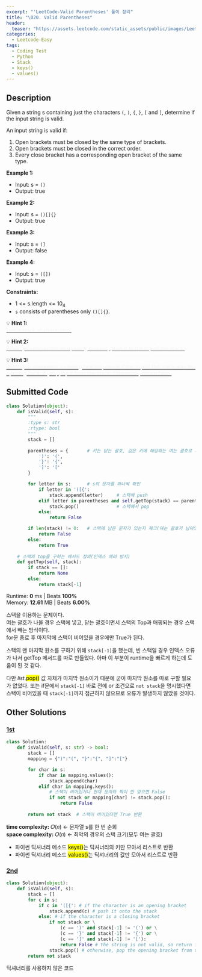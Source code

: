 ```yaml
---
excerpt: "'LeetCode-Valid Parentheses' 풀이 정리"
title: "\020. Valid Parentheses"
header:
  teaser: "https://assets.leetcode.com/static_assets/public/images/LeetCode_Sharing.png"
categories:
  - Leetcode-Easy
tags:
  - Coding Test
  - Python
  - Stack
  - keys()
  - values()
---
```


## <i class="fa-solid fa-file-lines"></i> Description

Given a string s containing just the characters `(`, `)`, `{`, `}`, `[` and `]`, determine if the input string is valid.

An input string is valid if:

1. Open brackets must be closed by the same type of brackets.
2. Open brackets must be closed in the correct order.
3. Every close bracket has a corresponding open bracket of the same type.

**Example 1:**

- Input: s = `()`
- Output: true

**Example 2:**

- Input: s = `()[]{}`
- Output: true

**Example 3:**

- Input: s = `(]`
- Output: false

**Example 4:**

- Input: s = `([])`
- Output: true


**Constraints:**

- 1 <= s.length <= 10<sub>4</sub>
- `s` consists of parentheses only `()[]{}`.   


💡 **Hint 1:**   
<u><span style="color:#F5F5F5">Use a stack of characters.</span></u>

💡 **Hint 2:**   
<u><span style="color:#F5F5F5">When you encounter an opening bracket, push it to the top of the stack.</span></u>

💡 **Hint 3:**   
<u><span style="color:#F5F5F5">When you encounter a closing bracket, check if the top of the stack was the opening for it. If yes, pop it from the stack. Otherwise, return false.</span></u>

## <i class="fa-solid fa-cloud-arrow-up"></i> Submitted Code

```python
class Solution(object):
    def isValid(self, s):
        """
        :type s: str
        :rtype: bool
        """
        stack = []
        
        parentheses = {       # 키는 닫는 괄호, 값은 키에 해당하는 여는 괄호로 서로 매핑
            ')': '(',
            '}': '{',
            ']': '['
        }

        for letter in s:      # s의 문자를 하나씩 확인
            if letter in '([{':
                stack.append(letter)     # 스택에 push
            elif letter in parentheses and self.getTop(stack) == parentheses[letter]:
                stack.pop()              # 스택에서 pop
            else:
                return False

        if len(stack) != 0:   # 스택에 남은 문자가 있는지 체크(여는 괄호가 남아있는 경우 False)
            return False
        else:
            return True
    
    # 스택의 top을 구하는 메서드 정의(인덱스 에러 방지)
    def getTop(self, stack):
        if stack == []:
            return None
        else:
            return stack[-1]
```
<i class="fa-solid fa-clock"></i> Runtime: **0** ms \| Beats **100%**    
<i class="fa-solid fa-memory"></i> Memory: **12.61** MB \| Beats **6.00%**

스택을 이용하는 문제이다.    
여는 괄호가 나올 경우 스택에 넣고, 닫는 괄호이면서 스택의 Top과 매핑되는 경우 스택에서 빼는 방식이다.   
for문 종료 후 마지막에 스택이 비어있을 경우에만 True가 된다.    

스택의 맨 마지막 원소를 구하기 위해 `stack[-1]`을 했는데, 빈 스택일 경우 인덱스 오류가 나서 getTop 메서드를 따로 만들었다. 아마 이 부분이 runtime을 빠르게 하는데 도움이 된 것 같다.

다만 *list*.<mark>pop()</mark> 값 자체가 마지막 원소이기 때문에 굳이 마지막 원소를 따로 구할 필요가 없었다. 또는 if문에서 `stack[-1]` 바로 전에 or 조건으로 `not stack`을 명시했다면 스택이 비어있을 때 `stack[-1]`까지 접근하지 않으므로 오류가 발생하지 않았을 것이다.


## <i class="fa-solid fa-flask"></i> Other Solutions

### <a href="https://leetcode.com/problems/valid-parentheses/solutions/5139933/video-2-ways-to-solve-this-question-by-n-feft/" target="_blank">1st</a>

```python
class Solution:
    def isValid(self, s: str) -> bool:
        stack = []
        mapping = {")":"(", "}":"{", "]":"["}

        for char in s:
            if char in mapping.values():
                stack.append(char)
            elif char in mapping.keys():
                # 스택이 비어있거나 현재 문자와 짝이 안 맞으면 False
                if not stack or mapping[char] != stack.pop():   
                    return False
        
        return not stack  # 스택이 비어있다면 True 반환
```
<i class="fa-solid fa-clock"></i> **time complexity:** 𝑂(𝑛) ← 문자열 s를 한 번 순회    
<i class="fa-solid fa-memory"></i> **space complexity:** 𝑂(𝑛) ← 최악의 경우의 스택 크기(모두 여는 괄호)   

- 파이썬 딕셔너리 메소드 <mark>keys()</mark>는 딕셔너리의 키만 모아서 리스트로 반환
- 파이썬 딕셔너리 메소드 <mark>values()</mark>는 딕셔너리의 값만 모아서 리스트로 반환


### <a href="https://leetcode.com/problems/valid-parentheses/solutions/3399077/easy-solutions-in-java-python-and-c-look-zlwg/" target="_blank">2nd</a>

```python
class Solution(object):
    def isValid(self, s):
        stack = []
        for c in s:
            if c in '([{': # if the character is an opening bracket
                stack.append(c) # push it onto the stack
            else: # if the character is a closing bracket
                if not stack or \
                    (c == ')' and stack[-1] != '(') or \
                    (c == '}' and stack[-1] != '{') or \
                    (c == ']' and stack[-1] != '['):
                    return False # the string is not valid, so return false
                stack.pop() # otherwise, pop the opening bracket from the stack
        return not stack
```

딕셔너리를 사용하지 않은 코드